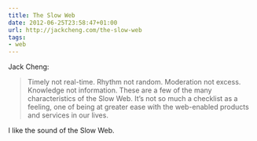 ```yaml
---
title: The Slow Web
date: 2012-06-25T23:58:47+01:00
url: http://jackcheng.com/the-slow-web
tags:
- web
---
```

Jack Cheng:

> Timely not real-time. Rhythm not random. Moderation not excess. Knowledge not information. These are a few of the many characteristics of the Slow Web. It’s not so much a checklist as a feeling, one of being at greater ease with the web-enabled products and services in our lives.

I like the sound of the Slow Web.
